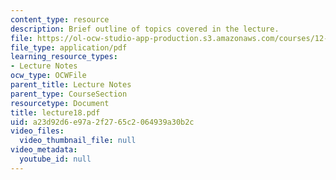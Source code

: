 ```yaml
---
content_type: resource
description: Brief outline of topics covered in the lecture.
file: https://ol-ocw-studio-app-production.s3.amazonaws.com/courses/12-800-fluid-dynamics-of-the-atmosphere-and-ocean-fall-2004/a23d92d6e97a2f2765c2064939a30b2c_lecture18.pdf
file_type: application/pdf
learning_resource_types:
- Lecture Notes
ocw_type: OCWFile
parent_title: Lecture Notes
parent_type: CourseSection
resourcetype: Document
title: lecture18.pdf
uid: a23d92d6-e97a-2f27-65c2-064939a30b2c
video_files:
  video_thumbnail_file: null
video_metadata:
  youtube_id: null
---
```

